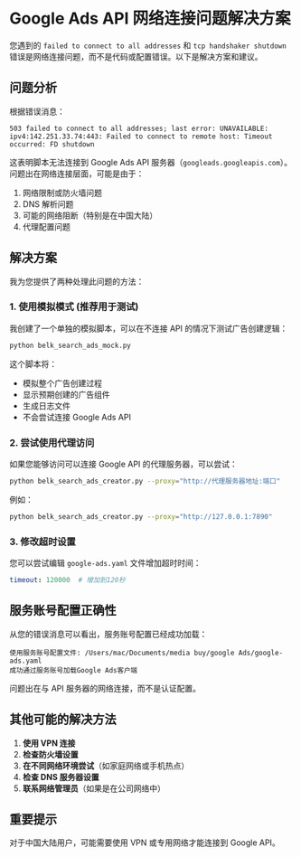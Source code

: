 # Google Ads API 网络连接问题解决方案

您遇到的 `failed to connect to all addresses` 和 `tcp handshaker shutdown` 错误是网络连接问题，而不是代码或配置错误。以下是解决方案和建议。

## 问题分析

根据错误消息：
```
503 failed to connect to all addresses; last error: UNAVAILABLE: ipv4:142.251.33.74:443: Failed to connect to remote host: Timeout occurred: FD shutdown
```

这表明脚本无法连接到 Google Ads API 服务器（`googleads.googleapis.com`）。问题出在网络连接层面，可能是由于：

1. 网络限制或防火墙问题
2. DNS 解析问题
3. 可能的网络阻断（特别是在中国大陆）
4. 代理配置问题

## 解决方案

我为您提供了两种处理此问题的方法：

### 1. 使用模拟模式 (推荐用于测试)

我创建了一个单独的模拟脚本，可以在不连接 API 的情况下测试广告创建逻辑：

```bash
python belk_search_ads_mock.py
```

这个脚本将：
- 模拟整个广告创建过程
- 显示预期创建的广告组件
- 生成日志文件
- 不会尝试连接 Google Ads API

### 2. 尝试使用代理访问

如果您能够访问可以连接 Google API 的代理服务器，可以尝试：

```bash
python belk_search_ads_creator.py --proxy="http://代理服务器地址:端口"
```

例如：
```bash
python belk_search_ads_creator.py --proxy="http://127.0.0.1:7890"
```

### 3. 修改超时设置

您可以尝试编辑 `google-ads.yaml` 文件增加超时时间：

```yaml
timeout: 120000  # 增加到120秒
```

## 服务账号配置正确性

从您的错误消息可以看出，服务账号配置已经成功加载：
```
使用服务账号配置文件: /Users/mac/Documents/media buy/google Ads/google-ads.yaml
成功通过服务账号加载Google Ads客户端
```

问题出在与 API 服务器的网络连接，而不是认证配置。

## 其他可能的解决方法

1. **使用 VPN 连接**
2. **检查防火墙设置**
3. **在不同网络环境尝试**（如家庭网络或手机热点）
4. **检查 DNS 服务器设置**
5. **联系网络管理员**（如果是在公司网络中）

## 重要提示

对于中国大陆用户，可能需要使用 VPN 或专用网络才能连接到 Google API。
